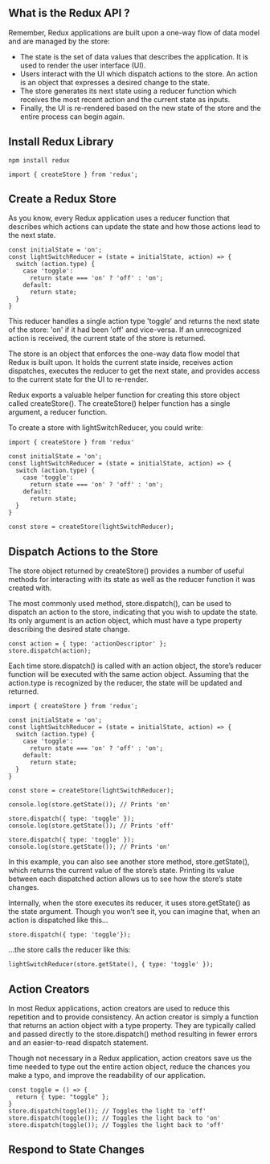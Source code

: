 ## What is the Redux API ?

Remember, Redux applications are built upon a one-way flow of data model and are managed by the store:

- The state is the set of data values that describes the application. It is used to render the user interface (UI).
- Users interact with the UI which dispatch actions to the store. An action is an object that expresses a desired change to the state.
- The store generates its next state using a reducer function which receives the most recent action and the current state as inputs.
- Finally, the UI is re-rendered based on the new state of the store and the entire process can begin again.

## Install Redux Library

```
npm install redux
```

```
import { createStore } from 'redux';
```

## Create a Redux Store

As you know, every Redux application uses a reducer function that describes which actions can update the state and how those actions lead to the next state.

```
const initialState = 'on';
const lightSwitchReducer = (state = initialState, action) => {
  switch (action.type) {
    case 'toggle':
      return state === 'on' ? 'off' : 'on';
    default:
      return state;
  }
}
```

This reducer handles a single action type 'toggle' and returns the next state of the store: 'on' if it had been 'off' and vice-versa. If an unrecognized action is received, the current state of the store is returned.

The store is an object that enforces the one-way data flow model that Redux is built upon. It holds the current state inside, receives action dispatches, executes the reducer to get the next state, and provides access to the current state for the UI to re-render.

Redux exports a valuable helper function for creating this store object called createStore(). The createStore() helper function has a single argument, a reducer function.

To create a store with lightSwitchReducer, you could write:

```
import { createStore } from 'redux'
 
const initialState = 'on';
const lightSwitchReducer = (state = initialState, action) => {
  switch (action.type) {
    case 'toggle':
      return state === 'on' ? 'off' : 'on';
    default:
      return state;
  }
}
 
const store = createStore(lightSwitchReducer);
```

## Dispatch Actions to the Store

The store object returned by createStore() provides a number of useful methods for interacting with its state as well as the reducer function it was created with.

The most commonly used method, store.dispatch(), can be used to dispatch an action to the store, indicating that you wish to update the state. Its only argument is an action object, which must have a type property describing the desired state change.

```
const action = { type: 'actionDescriptor' }; 
store.dispatch(action);
```
Each time store.dispatch() is called with an action object, the store’s reducer function will be executed with the same action object. Assuming that the action.type is recognized by the reducer, the state will be updated and returned.

```
import { createStore } from 'redux';
 
const initialState = 'on';
const lightSwitchReducer = (state = initialState, action) => {
  switch (action.type) {
    case 'toggle':
      return state === 'on' ? 'off' : 'on';
    default:
      return state;
  }
}
 
const store = createStore(lightSwitchReducer);
 
console.log(store.getState()); // Prints 'on'
 
store.dispatch({ type: 'toggle' }); 
console.log(store.getState()); // Prints 'off'
 
store.dispatch({ type: 'toggle' });
console.log(store.getState()); // Prints 'on'
```

In this example, you can also see another store method, store.getState(), which returns the current value of the store’s state. Printing its value between each dispatched action allows us to see how the store’s state changes.

Internally, when the store executes its reducer, it uses store.getState() as the state argument. Though you won’t see it, you can imagine that, when an action is dispatched like this…

```
store.dispatch({ type: 'toggle'});
```

…the store calls the reducer like this:

```
lightSwitchReducer(store.getState(), { type: 'toggle' });
```


## Action Creators

In most Redux applications, action creators are used to reduce this repetition and to provide consistency. An action creator is simply a function that returns an action object with a type property. They are typically called and passed directly to the store.dispatch() method resulting in fewer errors and an easier-to-read dispatch statement.

Though not necessary in a Redux application, action creators save us the time needed to type out the entire action object, reduce the chances you make a typo, and improve the readability of our application.

```
const toggle = () => {
  return { type: "toggle" };
}
store.dispatch(toggle()); // Toggles the light to 'off'
store.dispatch(toggle()); // Toggles the light back to 'on'
store.dispatch(toggle()); // Toggles the light back to 'off'
```

## Respond to State Changes




